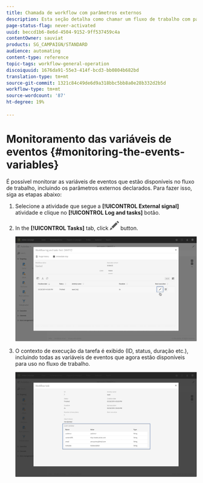 ```yaml
---
title: Chamada de workflow com parâmetros externos
description: Esta seção detalha como chamar um fluxo de trabalho com parâmetros externos.
page-status-flag: never-activated
uuid: beccd1b6-8e6d-4504-9152-9ff537459c4a
contentOwner: sauviat
products: SG_CAMPAIGN/STANDARD
audience: automating
content-type: reference
topic-tags: workflow-general-operation
discoiquuid: 1676da91-55e3-414f-bcd3-bb0804b682bd
translation-type: tm+mt
source-git-commit: 1321c84c49de6d9a318bbc5bb8a0e28b332d2b5d
workflow-type: tm+mt
source-wordcount: '87'
ht-degree: 19%

---
```



# Monitoramento das variáveis de eventos {#monitoring-the-events-variables}

É possível monitorar as variáveis de eventos que estão disponíveis no fluxo de trabalho, incluindo os parâmetros externos declarados. Para fazer isso, siga as etapas abaixo:

1. Selecione a atividade que segue a **[!UICONTROL External signal]** atividade e clique no **[!UICONTROL Log and tasks]** botão.
1. In the **[!UICONTROL Tasks]** tab, click ![](assets/edit_darkgrey-24px.png) button.

   ![](assets/extsignal_monitoring_2.png)

1. O contexto de execução da tarefa é exibido (ID, status, duração etc.), incluindo todas as variáveis de eventos que agora estão disponíveis para uso no fluxo de trabalho.

   ![](assets/extsignal_monitoring_3.png)
